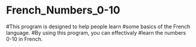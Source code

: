 # French_Numbers_0-10
#This program is designed to help people learn
#some basics of the French language.
#By using this program, you can effectivaly 
#learn the numbers 0-10 in French.
